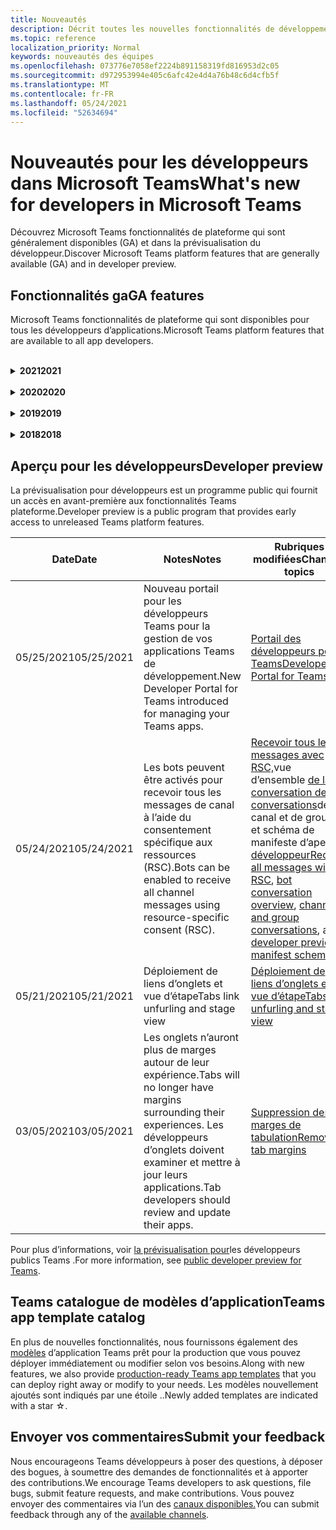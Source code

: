 ```yaml
---
title: Nouveautés
description: Décrit toutes les nouvelles fonctionnalités de développement dans Microsoft Teams
ms.topic: reference
localization_priority: Normal
keywords: nouveautés des équipes
ms.openlocfilehash: 073776e7058ef2224b891158319fd816953d2c05
ms.sourcegitcommit: d972953994e405c6afc42e4d4a76b48c6d4cfb5f
ms.translationtype: MT
ms.contentlocale: fr-FR
ms.lasthandoff: 05/24/2021
ms.locfileid: "52634694"
---
```

# <a name="whats-new-for-developers-in-microsoft-teams"></a><span data-ttu-id="beaf1-104">Nouveautés pour les développeurs dans Microsoft Teams</span><span class="sxs-lookup"><span data-stu-id="beaf1-104">What's new for developers in Microsoft Teams</span></span>

<span data-ttu-id="beaf1-105">Découvrez Microsoft Teams fonctionnalités de plateforme qui sont généralement disponibles (GA) et dans la prévisualisation du développeur.</span><span class="sxs-lookup"><span data-stu-id="beaf1-105">Discover Microsoft Teams platform features that are generally available (GA) and in developer preview.</span></span>

## <a name="ga-features"></a><span data-ttu-id="beaf1-106">Fonctionnalités ga</span><span class="sxs-lookup"><span data-stu-id="beaf1-106">GA features</span></span>

<span data-ttu-id="beaf1-107">Microsoft Teams fonctionnalités de plateforme qui sont disponibles pour tous les développeurs d’applications.</span><span class="sxs-lookup"><span data-stu-id="beaf1-107">Microsoft Teams platform features that are available to all app developers.</span></span>

<br>

<details>

<summary><span data-ttu-id="beaf1-108"><b>2021</b></span><span class="sxs-lookup"><span data-stu-id="beaf1-108"><b>2021</b></span></span></summary>

| <span data-ttu-id="beaf1-109">**Date**</span><span class="sxs-lookup"><span data-stu-id="beaf1-109">**Date**</span></span> | <span data-ttu-id="beaf1-110">**Notes**</span><span class="sxs-lookup"><span data-stu-id="beaf1-110">**Notes**</span></span> | <span data-ttu-id="beaf1-111">**Rubriques modifiées**</span><span class="sxs-lookup"><span data-stu-id="beaf1-111">**Changed topics**</span></span> |
| -------- | --------- | ------------------ |
|<span data-ttu-id="beaf1-112">5/24/2021</span><span class="sxs-lookup"><span data-stu-id="beaf1-112">5/24/2021</span></span>|<span data-ttu-id="beaf1-113">Mise à jour Teams recommandations en matière de conception d’application avec des modèles mobiles et bien plus encore.</span><span class="sxs-lookup"><span data-stu-id="beaf1-113">Updated Teams app design guidelines with mobile patterns and more.</span></span>|[<span data-ttu-id="beaf1-114">Conception de votre application Teams web</span><span class="sxs-lookup"><span data-stu-id="beaf1-114">Designing your Teams app</span></span>](~/concepts/design/design-teams-app-overview.md)
|<span data-ttu-id="beaf1-115">03/18/2021</span><span class="sxs-lookup"><span data-stu-id="beaf1-115">03/18/2021</span></span>|<span data-ttu-id="beaf1-116">Remarque : Veuillez mettre à jour vers la **version 4.10** ou supérieure du SDK Bot Framework, car nous avons commencé le processus de dérision pour `TeamsInfo.getMembers` et `TeamsInfo.GetMembersAsync` .</span><span class="sxs-lookup"><span data-stu-id="beaf1-116">Notice: **Please update to version 4.10 or above of the Bot Framework SDK** as we've started with the deprecation process for `TeamsInfo.getMembers` and `TeamsInfo.GetMembersAsync`.</span></span> | [<span data-ttu-id="beaf1-117">Modifications de l’API du bot pour les membres de l’équipe/de la conversation</span><span class="sxs-lookup"><span data-stu-id="beaf1-117">Bot API Changes for Team/Chat Members</span></span>](resources/team-chat-member-api-changes.md) |
|<span data-ttu-id="beaf1-118">05/13/2021</span><span class="sxs-lookup"><span data-stu-id="beaf1-118">05/13/2021</span></span>|<span data-ttu-id="beaf1-119">Ajout d’informations sur mConnect et Skooler.</span><span class="sxs-lookup"><span data-stu-id="beaf1-119">Added information on mConnect and Skooler.</span></span>|[<span data-ttu-id="beaf1-120">Système de gestion de l’apprentissage par le chat</span><span class="sxs-lookup"><span data-stu-id="beaf1-120">Moodle learning management system</span></span>](resources/moodle-overview.md)
|<span data-ttu-id="beaf1-121">05/10/2021</span><span class="sxs-lookup"><span data-stu-id="beaf1-121">05/10/2021</span></span>| <span data-ttu-id="beaf1-122">La version 1.10 du manifeste est publiée.</span><span class="sxs-lookup"><span data-stu-id="beaf1-122">Manifest v1.10 is released.</span></span>|[<span data-ttu-id="beaf1-123">Schéma du manifeste</span><span class="sxs-lookup"><span data-stu-id="beaf1-123">Manifest schema</span></span>](resources/schema/manifest-schema.md) |
|<span data-ttu-id="beaf1-124">05/10/2021</span><span class="sxs-lookup"><span data-stu-id="beaf1-124">05/10/2021</span></span>| <span data-ttu-id="beaf1-125">Nouvelle fonctionnalité de personnalisation d’application.</span><span class="sxs-lookup"><span data-stu-id="beaf1-125">New app customization feature.</span></span>| [<span data-ttu-id="beaf1-126">Activer les orgs pour personnaliser votre application</span><span class="sxs-lookup"><span data-stu-id="beaf1-126">Enable orgs to customize your app</span></span>](concepts/design/enable-app-customization.md) |
|<span data-ttu-id="beaf1-127">05/07/2021</span><span class="sxs-lookup"><span data-stu-id="beaf1-127">05/07/2021</span></span>| <span data-ttu-id="beaf1-128">Liens profonds pour les appels audio et vidéo dans la conversation.</span><span class="sxs-lookup"><span data-stu-id="beaf1-128">Deep links for audio and video calls in chat.</span></span> |[<span data-ttu-id="beaf1-129">Liens profonds</span><span class="sxs-lookup"><span data-stu-id="beaf1-129">Deep links</span></span>](concepts/build-and-test/deep-links.md#deep-linking-to-an-audio-or-audio-video-call) |
|<span data-ttu-id="beaf1-130">04/30/2021</span><span class="sxs-lookup"><span data-stu-id="beaf1-130">04/30/2021</span></span>|<span data-ttu-id="beaf1-131">Nouvelles instructions sur la publication d’applications dans Teams store.</span><span class="sxs-lookup"><span data-stu-id="beaf1-131">New guidance on how to publish apps to the Teams store.</span></span>|<span data-ttu-id="beaf1-132">[Publier votre application dans le Teams, Teams](concepts/deploy-and-publish/appsource/publish.md) [de validation du Store](concepts/deploy-and-publish/appsource/prepare/teams-store-validation-guidelines.md)</span><span class="sxs-lookup"><span data-stu-id="beaf1-132">[Publish your app to the Teams store](concepts/deploy-and-publish/appsource/publish.md), [Teams store validation guidelines](concepts/deploy-and-publish/appsource/prepare/teams-store-validation-guidelines.md)</span></span> |
| <span data-ttu-id="beaf1-133">04/29/2021</span><span class="sxs-lookup"><span data-stu-id="beaf1-133">04/29/2021</span></span> | <span data-ttu-id="beaf1-134">Nouveauté : actions universelles pour les cartes adaptatives.</span><span class="sxs-lookup"><span data-stu-id="beaf1-134">New: Universal Actions for Adaptive Cards.</span></span> | [<span data-ttu-id="beaf1-135">Actions universelles pour les cartes adaptatives</span><span class="sxs-lookup"><span data-stu-id="beaf1-135">Universal Actions for Adaptive Cards</span></span>](task-modules-and-cards/cards/universal-actions-for-adaptive-cards/overview.md) |
|<span data-ttu-id="beaf1-136">03/18/2021</span><span class="sxs-lookup"><span data-stu-id="beaf1-136">03/18/2021</span></span>|<span data-ttu-id="beaf1-137">Remarque : mettez à jour la version 4.10 ou supérieure du SDK Bot Framework, car nous avons commencé avec le processus de dérision pour `TeamsInfo.getMembers` et `TeamsInfo.GetMembersAsync` .</span><span class="sxs-lookup"><span data-stu-id="beaf1-137">Notice: Update to version 4.10 or above of the Bot Framework SDK, as we've started with the deprecation process for `TeamsInfo.getMembers` and `TeamsInfo.GetMembersAsync`.</span></span> | [<span data-ttu-id="beaf1-138">Modifications de l’API du bot pour les membres de l’équipe/de la conversation</span><span class="sxs-lookup"><span data-stu-id="beaf1-138">Bot API Changes for Team/Chat Members</span></span>](resources/team-chat-member-api-changes.md) |
|<span data-ttu-id="beaf1-139">03/05/2021</span><span class="sxs-lookup"><span data-stu-id="beaf1-139">03/05/2021</span></span>|<span data-ttu-id="beaf1-140">Remarque : les onglets n’auront plus de marges autour de leur expérience.</span><span class="sxs-lookup"><span data-stu-id="beaf1-140">Notice: Tabs will no longer have margins surrounding their experiences.</span></span> <span data-ttu-id="beaf1-141">Les développeurs d’onglets doivent examiner et mettre à jour leurs applications.</span><span class="sxs-lookup"><span data-stu-id="beaf1-141">Tab developers should review and update their apps.</span></span> | [<span data-ttu-id="beaf1-142">Suppression des marges de tabulation</span><span class="sxs-lookup"><span data-stu-id="beaf1-142">Removing tab margins</span></span>](resources/removing-tab-margins.md) |
|<span data-ttu-id="beaf1-143">03/05/2021</span><span class="sxs-lookup"><span data-stu-id="beaf1-143">03/05/2021</span></span>|<span data-ttu-id="beaf1-144">L’étendue d’installation par défaut et la fonctionnalité de groupe sont en prévisualisation développeur.</span><span class="sxs-lookup"><span data-stu-id="beaf1-144">Default install scope and group capability is in developer preview.</span></span>| [<span data-ttu-id="beaf1-145">Étendue d’installation et fonctionnalité de groupe par défaut</span><span class="sxs-lookup"><span data-stu-id="beaf1-145">Default install scope and group capability</span></span>](concepts/deploy-and-publish/add-default-install-scope.md) |
|<span data-ttu-id="beaf1-146">03/05/2021</span><span class="sxs-lookup"><span data-stu-id="beaf1-146">03/05/2021</span></span>|<span data-ttu-id="beaf1-147">Réordez les onglets des applications personnelles.</span><span class="sxs-lookup"><span data-stu-id="beaf1-147">Reorder personal app tabs.</span></span>|[<span data-ttu-id="beaf1-148">Réordesser l’onglet de conversation dans les applications personnelles</span><span class="sxs-lookup"><span data-stu-id="beaf1-148">Reorder the chat tab in personal apps</span></span>](tabs/how-to/create-tab-pages/content-page.md#reorder-static-personal-tabs)|
|<span data-ttu-id="beaf1-149">03/04/2021</span><span class="sxs-lookup"><span data-stu-id="beaf1-149">03/04/2021</span></span>|<span data-ttu-id="beaf1-150">Masquage d’informations dans les cartes adaptatives.</span><span class="sxs-lookup"><span data-stu-id="beaf1-150">Information masking in Adaptive cards.</span></span>| [<span data-ttu-id="beaf1-151">Masquage d’informations dans les cartes adaptatives</span><span class="sxs-lookup"><span data-stu-id="beaf1-151">Information masking in Adaptive cards</span></span>](task-modules-and-cards/cards/cards-format.md#information-masking-in-adaptive-cards) |
|<span data-ttu-id="beaf1-152">02/19/2021</span><span class="sxs-lookup"><span data-stu-id="beaf1-152">02/19/2021</span></span>|<span data-ttu-id="beaf1-153">Ajout de fonctionnalités d’emplacement.</span><span class="sxs-lookup"><span data-stu-id="beaf1-153">Added location capabilities.</span></span> <br/> <span data-ttu-id="beaf1-154">Les informations sur les fonctionnalités d’emplacement sont ajoutées dans la vue d’ensemble des fonctionnalités d’appareil, les autorisations natives des appareils, l’intégration des fonctionnalités multimédias et les fichiers de fonctionnalités de scanneur de QR ou de code-barres.</span><span class="sxs-lookup"><span data-stu-id="beaf1-154">Location capabilities information is added in the device capabilities overview, native device permissions, integrate media capabilities, and QR or barcode scanner capability files.</span></span>|<span data-ttu-id="beaf1-155">[Vue](concepts/device-capabilities/device-capabilities-overview.md) [d’ensemble, demander des autorisations](concepts/device-capabilities/native-device-permissions.md)d’appareil, intégrer des [fonctionnalités multimédias,](concepts/device-capabilities/mobile-camera-image-permissions.md)intégrer des fonctionnalités [de scanneur de QR](concepts/device-capabilities/qr-barcode-scanner-capability.md)ou de code-barres, intégrer [des fonctionnalités d’emplacement](concepts/device-capabilities/location-capability.md)</span><span class="sxs-lookup"><span data-stu-id="beaf1-155">[Overview](concepts/device-capabilities/device-capabilities-overview.md), [Request device permissions](concepts/device-capabilities/native-device-permissions.md), [Integrate media capabilities](concepts/device-capabilities/mobile-camera-image-permissions.md), [Integrate QR or barcode scanner capability](concepts/device-capabilities/qr-barcode-scanner-capability.md), [Integrate location capabilities](concepts/device-capabilities/location-capability.md)</span></span> |
|<span data-ttu-id="beaf1-156">02/18/2021</span><span class="sxs-lookup"><span data-stu-id="beaf1-156">02/18/2021</span></span>|<span data-ttu-id="beaf1-157">Ajout de la fonctionnalité de QR ou de scanneur de code-barres.</span><span class="sxs-lookup"><span data-stu-id="beaf1-157">Added QR or barcode scanner capability.</span></span> <br/> <span data-ttu-id="beaf1-158">Les informations sur les fonctionnalités de QR ou de scanneur de code-barres sont ajoutées dans la vue d’ensemble des fonctionnalités de l’appareil, les autorisations natives de l’appareil et l’intégration des fichiers de fonctionnalités multimédias.</span><span class="sxs-lookup"><span data-stu-id="beaf1-158">QR or barcode scanner  capability information is added in the device capabilities overview, native device permissions, and integrate media capabilities files.</span></span>|<span data-ttu-id="beaf1-159">[Vue d’ensemble,](concepts/device-capabilities/device-capabilities-overview.md) [demander des autorisations d’appareil,](concepts/device-capabilities/native-device-permissions.md) [intégrer des fonctionnalités multimédias,](concepts/device-capabilities/mobile-camera-image-permissions.md)intégrer la QR ou la fonctionnalité de [scanneur de code-barres](concepts/device-capabilities/qr-barcode-scanner-capability.md)</span><span class="sxs-lookup"><span data-stu-id="beaf1-159">[Overview](concepts/device-capabilities/device-capabilities-overview.md), [Request device permissions](concepts/device-capabilities/native-device-permissions.md), [Integrate media capabilities](concepts/device-capabilities/mobile-camera-image-permissions.md), [Integrate QR or barcode scanner capability](concepts/device-capabilities/qr-barcode-scanner-capability.md)</span></span> |
|<span data-ttu-id="beaf1-160">02/09/2021</span><span class="sxs-lookup"><span data-stu-id="beaf1-160">02/09/2021</span></span>|<span data-ttu-id="beaf1-161">Vue d’ensemble des fonctionnalités d’appareil ajoutées.</span><span class="sxs-lookup"><span data-stu-id="beaf1-161">Added device capabilities overview.</span></span> <br/> <span data-ttu-id="beaf1-162">Les informations sur les fonctionnalités du microphone sont ajoutées dans les autorisations d’appareil natives et intègrent les fichiers de fonctionnalités multimédias.</span><span class="sxs-lookup"><span data-stu-id="beaf1-162">Microphone capability information is added in the native device permissions and integrate media capabilities files.</span></span>|<span data-ttu-id="beaf1-163">[Vue d’ensemble,](concepts/device-capabilities/device-capabilities-overview.md) [demander des autorisations d’appareil,](concepts/device-capabilities/native-device-permissions.md) [intégrer des fonctionnalités multimédias](concepts/device-capabilities/mobile-camera-image-permissions.md)</span><span class="sxs-lookup"><span data-stu-id="beaf1-163">[Overview](concepts/device-capabilities/device-capabilities-overview.md), [Request device permissions](concepts/device-capabilities/native-device-permissions.md), [Integrate media capabilities](concepts/device-capabilities/mobile-camera-image-permissions.md)</span></span>|

<br>

</details>

<br>

<details>
  
<summary><span data-ttu-id="beaf1-164"><b>2020</b></span><span class="sxs-lookup"><span data-stu-id="beaf1-164"><b>2020</b></span></span></summary>

| <span data-ttu-id="beaf1-165">**Date**</span><span class="sxs-lookup"><span data-stu-id="beaf1-165">**Date**</span></span> | <span data-ttu-id="beaf1-166">**Notes**</span><span class="sxs-lookup"><span data-stu-id="beaf1-166">**Notes**</span></span> | <span data-ttu-id="beaf1-167">**Rubriques modifiées**</span><span class="sxs-lookup"><span data-stu-id="beaf1-167">**Changed topics**</span></span> |
| -------- | --------- | ------------------ |
|<span data-ttu-id="beaf1-168">11/30/2020</span><span class="sxs-lookup"><span data-stu-id="beaf1-168">11/30/2020</span></span>|<span data-ttu-id="beaf1-169">Intégration de la plateforme d’identité Teams Shared Computer Toolkit et Visual Studio Code pour les onglets.</span><span class="sxs-lookup"><span data-stu-id="beaf1-169">Identity platform integration with Teams Toolkit and Visual Studio Code for tabs.</span></span>|[<span data-ttu-id="beaf1-170">Authentification unique avec authentification unique Teams Shared Computer Toolkit et Visual Studio Code pour les onglets</span><span class="sxs-lookup"><span data-stu-id="beaf1-170">Single sign-on authentication with Teams Toolkit and Visual Studio Code for tabs</span></span>](toolkit/visual-studio-code-tab-sso.md)|
|<span data-ttu-id="beaf1-171">11/16/2020</span><span class="sxs-lookup"><span data-stu-id="beaf1-171">11/16/2020</span></span>|<span data-ttu-id="beaf1-172">Teams manifeste de l’application mis à jour vers la version 1.8.</span><span class="sxs-lookup"><span data-stu-id="beaf1-172">Teams app manifest updated to version 1.8.</span></span>|[<span data-ttu-id="beaf1-173">Référence : schéma de manifeste pour Microsoft Teams</span><span class="sxs-lookup"><span data-stu-id="beaf1-173">Reference: Manifest schema for Microsoft Teams</span></span>](resources/schema/manifest-schema.md)|
|<span data-ttu-id="beaf1-174">11/10/2020</span><span class="sxs-lookup"><span data-stu-id="beaf1-174">11/10/2020</span></span>|<span data-ttu-id="beaf1-175">Teams recommandations en matière de conception de bot.</span><span class="sxs-lookup"><span data-stu-id="beaf1-175">Teams bot design guidelines.</span></span>|[<span data-ttu-id="beaf1-176">Recommandations en matière de conception de bot</span><span class="sxs-lookup"><span data-stu-id="beaf1-176">Bot design guidelines</span></span>](bots/design/bots.md)|
|<span data-ttu-id="beaf1-177">09/30/2020</span><span class="sxs-lookup"><span data-stu-id="beaf1-177">09/30/2020</span></span>|<span data-ttu-id="beaf1-178">L’envoi et la réception de fichiers à des bots sur des appareils mobiles sont désormais pris en charge.</span><span class="sxs-lookup"><span data-stu-id="beaf1-178">Sending and receiving files to bots on mobile devices is now supported.</span></span>|[<span data-ttu-id="beaf1-179">Envoyer et recevoir des fichiers via votre bot</span><span class="sxs-lookup"><span data-stu-id="beaf1-179">Send and receive files through your bot</span></span>](resources/bot-v3/bots-files.md)|
|<span data-ttu-id="beaf1-180">09/22/2020</span><span class="sxs-lookup"><span data-stu-id="beaf1-180">09/22/2020</span></span>|<span data-ttu-id="beaf1-181">Nouvelles informations pour la mise en Teams développement.</span><span class="sxs-lookup"><span data-stu-id="beaf1-181">New information for getting started with Teams development.</span></span>|[<span data-ttu-id="beaf1-182">Créer votre première vue d’Teams application</span><span class="sxs-lookup"><span data-stu-id="beaf1-182">Build your first Teams app overview</span></span>](build-your-first-app/build-first-app-overview.md)|
|<span data-ttu-id="beaf1-183">09/18/2020</span><span class="sxs-lookup"><span data-stu-id="beaf1-183">09/18/2020</span></span>|<span data-ttu-id="beaf1-184">Prise en charge des applications Teams réunion (version préliminaire).</span><span class="sxs-lookup"><span data-stu-id="beaf1-184">Support for in-meeting Teams apps (Release Preview).</span></span>|<span data-ttu-id="beaf1-185">[Créer des applications pour Teams réunions et](apps-in-teams-meetings/create-apps-for-teams-meetings.md) des applications dans Teams [réunions](apps-in-teams-meetings/teams-apps-in-meetings.md)</span><span class="sxs-lookup"><span data-stu-id="beaf1-185">[Create apps for Teams meetings](apps-in-teams-meetings/create-apps-for-teams-meetings.md) and [Apps in Teams meetings](apps-in-teams-meetings/teams-apps-in-meetings.md)</span></span>|
|<span data-ttu-id="beaf1-186">08/19/2020</span><span class="sxs-lookup"><span data-stu-id="beaf1-186">08/19/2020</span></span>|<span data-ttu-id="beaf1-187">Importez Teams messages avec Microsoft Graph.</span><span class="sxs-lookup"><span data-stu-id="beaf1-187">Import Teams messages with Microsoft Graph.</span></span>|[<span data-ttu-id="beaf1-188">Importer des messages de plateforme tierces pour les équipes à l’aide de Microsoft Graph</span><span class="sxs-lookup"><span data-stu-id="beaf1-188">Import third-party platform messages to Teams using Microsoft Graph</span></span>](graph-api/import-messages/import-external-messages-to-teams.md)
| <span data-ttu-id="beaf1-189">08/12/2020</span><span class="sxs-lookup"><span data-stu-id="beaf1-189">08/12/2020</span></span> |<span data-ttu-id="beaf1-190">Prise en charge des cartes adaptatives dans le webhook entrant déplacé vers ga.</span><span class="sxs-lookup"><span data-stu-id="beaf1-190">Adaptive Cards support in incoming webhook moved to GA.</span></span>|[<span data-ttu-id="beaf1-191">Envoyer des cartes adaptatives à l'aide d'un webhook entrant</span><span class="sxs-lookup"><span data-stu-id="beaf1-191">Send adaptive cards using an incoming webhook</span></span>](~/webhooks-and-connectors/how-to/connectors-using.md#send-adaptive-cards-using-an-incoming-webhook) |
|<span data-ttu-id="beaf1-192">08/10/2020</span><span class="sxs-lookup"><span data-stu-id="beaf1-192">08/10/2020</span></span>|<span data-ttu-id="beaf1-193">Commencer à créer Teams applications avec le Visual Studio Shared Computer Toolkit.</span><span class="sxs-lookup"><span data-stu-id="beaf1-193">Get started building Teams apps with the Visual Studio Toolkit.</span></span>|[<span data-ttu-id="beaf1-194">Créer des applications avec les Microsoft Teams Shared Computer Toolkit et Visual Studio Code</span><span class="sxs-lookup"><span data-stu-id="beaf1-194">Build apps with the Microsoft Teams Toolkit and Visual Studio Code</span></span>](toolkit/visual-studio-overview.md) |
|<span data-ttu-id="beaf1-195">08/06/2020</span><span class="sxs-lookup"><span data-stu-id="beaf1-195">08/06/2020</span></span>|<span data-ttu-id="beaf1-196">Prise en charge de l’authentification sso tabs.</span><span class="sxs-lookup"><span data-stu-id="beaf1-196">Support for Tabs SSO authentication.</span></span>|[<span data-ttu-id="beaf1-197">Développer un onglet DSO Microsoft Teams SSO</span><span class="sxs-lookup"><span data-stu-id="beaf1-197">Develop an SSO Microsoft Teams Tab</span></span>](tabs/how-to/authentication/auth-aad-sso.md#develop-an-sso-microsoft-teams-tab) |
|<span data-ttu-id="beaf1-198">07/27/2020</span><span class="sxs-lookup"><span data-stu-id="beaf1-198">07/27/2020</span></span> | <span data-ttu-id="beaf1-199">Graph des bots et des messages proactifs (prévisualisation publique).</span><span class="sxs-lookup"><span data-stu-id="beaf1-199">Graph proactive bots and messages (Public Preview).</span></span>|[<span data-ttu-id="beaf1-200">Activer l’installation proactive du bot et la messagerie proactive dans Teams avec Microsoft Graph</span><span class="sxs-lookup"><span data-stu-id="beaf1-200">Enable proactive bot installation and proactive messaging in Teams with Microsoft Graph</span></span>](graph-api/proactive-bots-and-messages/graph-proactive-bots-and-messages.md)|
| <span data-ttu-id="beaf1-201">07/22/2020</span><span class="sxs-lookup"><span data-stu-id="beaf1-201">07/22/2020</span></span> |<span data-ttu-id="beaf1-202">Mises à jour des fonctionnalités des appareils mobiles.</span><span class="sxs-lookup"><span data-stu-id="beaf1-202">Mobile device capability updates.</span></span>|[<span data-ttu-id="beaf1-203">Demander des autorisations d’appareil pour Microsoft Teams onglet</span><span class="sxs-lookup"><span data-stu-id="beaf1-203">Request device permissions for your Microsoft Teams tab</span></span>](concepts/device-capabilities/native-device-permissions.md) |
|<span data-ttu-id="beaf1-204">07/20/2020</span><span class="sxs-lookup"><span data-stu-id="beaf1-204">07/20/2020</span></span>|<span data-ttu-id="beaf1-205">Teams Outil de validation d’application pour les soumissions AppSource.</span><span class="sxs-lookup"><span data-stu-id="beaf1-205">Teams App Validation Tool for AppSource submissions.</span></span>|[<span data-ttu-id="beaf1-206">Teams Outil de validation d’application</span><span class="sxs-lookup"><span data-stu-id="beaf1-206">Teams App Validation Tool</span></span>](concepts/deploy-and-publish/appsource/prepare/submission-checklist.md)
|<span data-ttu-id="beaf1-207">07/15/2020</span><span class="sxs-lookup"><span data-stu-id="beaf1-207">07/15/2020</span></span>|<span data-ttu-id="beaf1-208">Créez un assistant virtuel pour Teams.</span><span class="sxs-lookup"><span data-stu-id="beaf1-208">Create a virtual assistant for Teams.</span></span>|[<span data-ttu-id="beaf1-209">Assistant virtuel pour Microsoft Teams</span><span class="sxs-lookup"><span data-stu-id="beaf1-209">Virtual Assistant for Microsoft Teams</span></span>](samples/virtual-assistant.md)|
|<span data-ttu-id="beaf1-210">07/14/2020</span><span class="sxs-lookup"><span data-stu-id="beaf1-210">07/14/2020</span></span>|<span data-ttu-id="beaf1-211">Surfacing a native loading indicator documentation.</span><span class="sxs-lookup"><span data-stu-id="beaf1-211">Surfacing a native loading indicator documentation.</span></span>|[<span data-ttu-id="beaf1-212">Affichage d’un indicateur de chargement natif</span><span class="sxs-lookup"><span data-stu-id="beaf1-212">Showing a native loading indicator</span></span>](tabs/how-to/create-tab-pages/content-page.md#show-a-native-loading-indicator)
|<span data-ttu-id="beaf1-213">07/01/2020</span><span class="sxs-lookup"><span data-stu-id="beaf1-213">07/01/2020</span></span>|<span data-ttu-id="beaf1-214">Commencer à créer Teams applications avec le Visual Studio Code Shared Computer Toolkit.</span><span class="sxs-lookup"><span data-stu-id="beaf1-214">Get started building Teams apps with the Visual Studio Code Toolkit.</span></span>|[<span data-ttu-id="beaf1-215">Créer des applications avec les Microsoft Teams Shared Computer Toolkit et Visual Studio Code</span><span class="sxs-lookup"><span data-stu-id="beaf1-215">Build apps with the Microsoft Teams Toolkit and Visual Studio Code</span></span>](toolkit/visual-studio-code-overview.md) |
|<span data-ttu-id="beaf1-216">07/01/2020</span><span class="sxs-lookup"><span data-stu-id="beaf1-216">07/01/2020</span></span>|<span data-ttu-id="beaf1-217">Sign-on unique for tabs GA for Teams web and desktop clients.</span><span class="sxs-lookup"><span data-stu-id="beaf1-217">Single sign-on for tabs GA for Teams web and desktop clients.</span></span>|[<span data-ttu-id="beaf1-218">Single Sign-On (SSO)</span><span class="sxs-lookup"><span data-stu-id="beaf1-218">Single Sign-On (SSO)</span></span>](tabs/how-to/authentication/auth-aad-sso.md)|
|<span data-ttu-id="beaf1-219">06/05/2020</span><span class="sxs-lookup"><span data-stu-id="beaf1-219">06/05/2020</span></span>| <span data-ttu-id="beaf1-220">Schéma de manifeste mis à jour vers la version 1.7.</span><span class="sxs-lookup"><span data-stu-id="beaf1-220">Manifest schema updated to version 1.7.</span></span>| [<span data-ttu-id="beaf1-221">Référence : schéma de manifeste pour Microsoft Teams</span><span class="sxs-lookup"><span data-stu-id="beaf1-221">Reference: Manifest schema for Microsoft Teams</span></span>](resources/schema/manifest-schema.md)|
|<span data-ttu-id="beaf1-222">05/18/2020</span><span class="sxs-lookup"><span data-stu-id="beaf1-222">05/18/2020</span></span>|<span data-ttu-id="beaf1-223">Intégrez Power Virtual Agents avec Teams.</span><span class="sxs-lookup"><span data-stu-id="beaf1-223">Integrate Power Virtual Agents with Teams.</span></span>|[<span data-ttu-id="beaf1-224">Intégrer un chatbot Power Virtual Agents avec Microsoft Teams</span><span class="sxs-lookup"><span data-stu-id="beaf1-224">Integrate a Power Virtual Agents chatbot with Microsoft Teams</span></span>](bots/how-to/add-power-virtual-agents-bot-to-teams.md)|
|<span data-ttu-id="beaf1-225">04/01/2020</span><span class="sxs-lookup"><span data-stu-id="beaf1-225">04/01/2020</span></span>|<span data-ttu-id="beaf1-226">Intégrez des systèmes WFM à Shifts Connector pour Teams.</span><span class="sxs-lookup"><span data-stu-id="beaf1-226">Integrate WFM systems with Shifts Connector for Teams.</span></span>|[<span data-ttu-id="beaf1-227">Microsoft Teams Déplace les connecteurs WFM</span><span class="sxs-lookup"><span data-stu-id="beaf1-227">Microsoft Teams Shifts WFM connectors</span></span>](samples/shifts-wfm-connectors.md)
| <span data-ttu-id="beaf1-228">03/24/2020</span><span class="sxs-lookup"><span data-stu-id="beaf1-228">03/24/2020</span></span> | <span data-ttu-id="beaf1-229">Prise en charge supplémentaire pour la récupération d’un seul membre d’une conversation et prise en charge supplémentaire pour la récupération des membres pagagés.</span><span class="sxs-lookup"><span data-stu-id="beaf1-229">Added support for retrieving a single member of a conversation, and additional support for retrieving paged members.</span></span> | [<span data-ttu-id="beaf1-230">Obtenir un contexte Teams pour votre bot</span><span class="sxs-lookup"><span data-stu-id="beaf1-230">Get Teams context for your bot</span></span>](~/bots/how-to/get-teams-context.md) |

<br>

</details>

<br>

<details>
  
<summary><span data-ttu-id="beaf1-231"><b>2019</b></span><span class="sxs-lookup"><span data-stu-id="beaf1-231"><b>2019</b></span></span></summary>

| <span data-ttu-id="beaf1-232">**Date**</span><span class="sxs-lookup"><span data-stu-id="beaf1-232">**Date**</span></span> | <span data-ttu-id="beaf1-233">**Notes**</span><span class="sxs-lookup"><span data-stu-id="beaf1-233">**Notes**</span></span> | <span data-ttu-id="beaf1-234">**Rubriques modifiées**</span><span class="sxs-lookup"><span data-stu-id="beaf1-234">**Changed topics**</span></span> |
| -------- | --------- | ------------------ |
| <span data-ttu-id="beaf1-235">12/26/2019</span><span class="sxs-lookup"><span data-stu-id="beaf1-235">12/26/2019</span></span> | <span data-ttu-id="beaf1-236">Le `replyToId` paramètre dans les charges utiles envoyées à un bot n’est plus chiffré, ce qui vous permet d’utiliser cette valeur pour créer des liens profonds vers ces messages.</span><span class="sxs-lookup"><span data-stu-id="beaf1-236">The `replyToId` parameter in payloads sent to a bot is no longer encrypted, allowing you to use this value to construct deeplinks to these messages.</span></span> <span data-ttu-id="beaf1-237">Les charges utiles de message incluent les valeurs chiffrées dans le paramètre `legacy.replyToId` .</span><span class="sxs-lookup"><span data-stu-id="beaf1-237">Message payloads include the encrypted values in the parameter `legacy.replyToId`.</span></span>  |
| <span data-ttu-id="beaf1-238">11/05/2019</span><span class="sxs-lookup"><span data-stu-id="beaf1-238">11/05/2019</span></span> | <span data-ttu-id="beaf1-239">Sign-on unique using the Teams JavaScript SDK.</span><span class="sxs-lookup"><span data-stu-id="beaf1-239">Single sign-on using the Teams JavaScript SDK.</span></span> | [<span data-ttu-id="beaf1-240">Authentification unique</span><span class="sxs-lookup"><span data-stu-id="beaf1-240">Single sign-on</span></span>](tabs/how-to/authentication/auth-aad-sso.md) |
| <span data-ttu-id="beaf1-241">10/31/2019</span><span class="sxs-lookup"><span data-stu-id="beaf1-241">10/31/2019</span></span> | <span data-ttu-id="beaf1-242">Mise à jour de la documentation sur les bots de conversation et les extensions de messagerie pour refléter le SDK Bot Framework 4.6.</span><span class="sxs-lookup"><span data-stu-id="beaf1-242">Conversational bots and messaging extension documentation updated to reflect the 4.6 Bot Framework SDK.</span></span> <span data-ttu-id="beaf1-243">La documentation relative au SDK v3 est disponible dans la section Ressources.</span><span class="sxs-lookup"><span data-stu-id="beaf1-243">Documentation for the v3 SDK is available in the Resources section.</span></span> | <span data-ttu-id="beaf1-244">Documentation complète sur les bots et les extensions de messagerie.</span><span class="sxs-lookup"><span data-stu-id="beaf1-244">All bot and messaging extension documentation.</span></span> |
| <span data-ttu-id="beaf1-245">10/31/2019</span><span class="sxs-lookup"><span data-stu-id="beaf1-245">10/31/2019</span></span> | <span data-ttu-id="beaf1-246">Nouvelle structure de la documentation et refactoriser les articles principaux.</span><span class="sxs-lookup"><span data-stu-id="beaf1-246">New documentation structure, and major article refactoring.</span></span> <span data-ttu-id="beaf1-247">Signalez les liens morts ou les 404 en créant un GitHub.</span><span class="sxs-lookup"><span data-stu-id="beaf1-247">Please report any dead links or 404's by creating a GitHub Issue.</span></span> | <span data-ttu-id="beaf1-248">Tous!</span><span class="sxs-lookup"><span data-stu-id="beaf1-248">All of them!</span></span> |
| <span data-ttu-id="beaf1-249">09/13/2019</span><span class="sxs-lookup"><span data-stu-id="beaf1-249">09/13/2019</span></span> | <span data-ttu-id="beaf1-250">Le bot de demande est installé à partir de l’extension de messagerie basée sur l’action.</span><span class="sxs-lookup"><span data-stu-id="beaf1-250">Request bot is installed from action-based messaging extension.</span></span> | [<span data-ttu-id="beaf1-251">Lancer des actions avec des extensions de messagerie</span><span class="sxs-lookup"><span data-stu-id="beaf1-251">Initiate actions with messaging extensions</span></span>](resources/messaging-extension-v3/create-extensions.md#request-to-install-your-conversational-bot)
| <span data-ttu-id="beaf1-252">08/28/2019</span><span class="sxs-lookup"><span data-stu-id="beaf1-252">08/28/2019</span></span> | <span data-ttu-id="beaf1-253">Prise en charge des canaux privés dans les onglets et les connecteurs.</span><span class="sxs-lookup"><span data-stu-id="beaf1-253">Support for private channels in tabs and Connectors.</span></span> | [<span data-ttu-id="beaf1-254">Obtenir un contexte Teams pour votre onglet</span><span class="sxs-lookup"><span data-stu-id="beaf1-254">Get context for your tab</span></span>](tabs/how-to/access-teams-context.md#retrieving-context-in-private-channels) |
| <span data-ttu-id="beaf1-255">06/20/2019</span><span class="sxs-lookup"><span data-stu-id="beaf1-255">06/20/2019</span></span> | <span data-ttu-id="beaf1-256">Partagez un site web externe, à partir d’un site web externe, dans un canal Teams externe.</span><span class="sxs-lookup"><span data-stu-id="beaf1-256">Share an external website, from an external website, into a Teams channel.</span></span> | [<span data-ttu-id="beaf1-257">Partager avec Teams</span><span class="sxs-lookup"><span data-stu-id="beaf1-257">Share to Teams</span></span>](~/share-to-teams.md) |
| <span data-ttu-id="beaf1-258">05/25/2019</span><span class="sxs-lookup"><span data-stu-id="beaf1-258">05/25/2019</span></span> | <span data-ttu-id="beaf1-259">Répondez avec un message de bot à partir du module de tâche.</span><span class="sxs-lookup"><span data-stu-id="beaf1-259">Respond with bot message from task module.</span></span> | [<span data-ttu-id="beaf1-260">Répondre avec un message bot à partir du module de tâche</span><span class="sxs-lookup"><span data-stu-id="beaf1-260">Respond with bot message from task module</span></span>](resources/messaging-extension-v3/create-extensions.md#respond-with-an-adaptive-card-message-sent-from-a-bot) |
| <span data-ttu-id="beaf1-261">05/25/2019</span><span class="sxs-lookup"><span data-stu-id="beaf1-261">05/25/2019</span></span> | <span data-ttu-id="beaf1-262">Bots dans les conversations de groupe.</span><span class="sxs-lookup"><span data-stu-id="beaf1-262">Bots in group chats.</span></span> | [<span data-ttu-id="beaf1-263">Interagir avec un bot dans une conversation de groupe ou un canal</span><span class="sxs-lookup"><span data-stu-id="beaf1-263">Interact with a bot in group chat or channel</span></span>](~/concepts/bots/bot-conversations/bots-conv-channel.md) |
| <span data-ttu-id="beaf1-264">05/20/2019</span><span class="sxs-lookup"><span data-stu-id="beaf1-264">05/20/2019</span></span> | <span data-ttu-id="beaf1-265">Localisation du manifeste de l’application.</span><span class="sxs-lookup"><span data-stu-id="beaf1-265">App manifest localization.</span></span> | [<span data-ttu-id="beaf1-266">Localisation d’application</span><span class="sxs-lookup"><span data-stu-id="beaf1-266">App localization</span></span>](~/publishing/apps-localization.md) |
| <span data-ttu-id="beaf1-267">05/20/2019</span><span class="sxs-lookup"><span data-stu-id="beaf1-267">05/20/2019</span></span> | <span data-ttu-id="beaf1-268">Actions de message.</span><span class="sxs-lookup"><span data-stu-id="beaf1-268">Message actions.</span></span> | [<span data-ttu-id="beaf1-269">Message Actions</span><span class="sxs-lookup"><span data-stu-id="beaf1-269">Message Actions</span></span>](resources/messaging-extension-v3/create-extensions.md#action-type-message-extensions) |
| <span data-ttu-id="beaf1-270">05/20/2019</span><span class="sxs-lookup"><span data-stu-id="beaf1-270">05/20/2019</span></span> | <span data-ttu-id="beaf1-271">Déploiement de lien (aperçus d’URL personnalisées).</span><span class="sxs-lookup"><span data-stu-id="beaf1-271">Link unfurling (custom URL previews).</span></span> | [<span data-ttu-id="beaf1-272">Déploiement de lien</span><span class="sxs-lookup"><span data-stu-id="beaf1-272">Link unfurling</span></span>](messaging-extensions/how-to/link-unfurling.md)|
| <span data-ttu-id="beaf1-273">05/06/2019</span><span class="sxs-lookup"><span data-stu-id="beaf1-273">05/06/2019</span></span> | <span data-ttu-id="beaf1-274">Programme de certification des applications du Windows Store.</span><span class="sxs-lookup"><span data-stu-id="beaf1-274">Application Certification program for store apps.</span></span> | [<span data-ttu-id="beaf1-275">Certification des applications</span><span class="sxs-lookup"><span data-stu-id="beaf1-275">Application Certification</span></span>](~/concepts/deploy-and-publish/appsource/post-publish/overview.md#complete-microsoft-365-certification) |
| <span data-ttu-id="beaf1-276">05/06/2019</span><span class="sxs-lookup"><span data-stu-id="beaf1-276">05/06/2019</span></span> | <span data-ttu-id="beaf1-277">Les modèles d’application sont désormais disponibles.</span><span class="sxs-lookup"><span data-stu-id="beaf1-277">App Templates are now available.</span></span> | [<span data-ttu-id="beaf1-278">Modèles d’application</span><span class="sxs-lookup"><span data-stu-id="beaf1-278">App Templates</span></span>](~/samples/app-templates.md) |
| <span data-ttu-id="beaf1-279">04/23/2019</span><span class="sxs-lookup"><span data-stu-id="beaf1-279">04/23/2019</span></span> | <span data-ttu-id="beaf1-280">Les extensions de messagerie basées sur l’action sont désormais disponibles.</span><span class="sxs-lookup"><span data-stu-id="beaf1-280">Action-based Messaging Extensions are now available.</span></span> | [<span data-ttu-id="beaf1-281">Extensions de message basées sur l’action</span><span class="sxs-lookup"><span data-stu-id="beaf1-281">Action-based Message Extensions</span></span>](~/concepts/messaging-extensions/create-extensions.md) |
| <span data-ttu-id="beaf1-282">02/18/2019</span><span class="sxs-lookup"><span data-stu-id="beaf1-282">02/18/2019</span></span> | <span data-ttu-id="beaf1-283">La création de liens profonds vers une conversation privée n’est plus disponible et n’est plus disponible pour les développeurs.</span><span class="sxs-lookup"><span data-stu-id="beaf1-283">Creating deep links to private chat is out of developer preview and available.</span></span> | [<span data-ttu-id="beaf1-284">Liaison profonde à une conversation</span><span class="sxs-lookup"><span data-stu-id="beaf1-284">Deep linking to a chat</span></span>](concepts/build-and-test/deep-links.md#deep-linking-to-a-chat) |
| <span data-ttu-id="beaf1-285">01/23/2019</span><span class="sxs-lookup"><span data-stu-id="beaf1-285">01/23/2019</span></span> | <span data-ttu-id="beaf1-286">Surfacing SKU and licenceType information in the tab context.</span><span class="sxs-lookup"><span data-stu-id="beaf1-286">Surfacing SKU and licenceType information in the tab context.</span></span> | [<span data-ttu-id="beaf1-287">Contexte de l’onglet</span><span class="sxs-lookup"><span data-stu-id="beaf1-287">Tab Context</span></span>](~/concepts/tabs/tabs-context.md) |

<br>

</details>

<br>

<details>

<summary><span data-ttu-id="beaf1-288"><b>2018</b></span><span class="sxs-lookup"><span data-stu-id="beaf1-288"><b>2018</b></span></span></summary>

| <span data-ttu-id="beaf1-289">**Date**</span><span class="sxs-lookup"><span data-stu-id="beaf1-289">**Date**</span></span> | <span data-ttu-id="beaf1-290">**Notes**</span><span class="sxs-lookup"><span data-stu-id="beaf1-290">**Notes**</span></span> | <span data-ttu-id="beaf1-291">**Rubriques modifiées**</span><span class="sxs-lookup"><span data-stu-id="beaf1-291">**Changed topics**</span></span> |
| -------- | --------- | ------------------ |
| <span data-ttu-id="beaf1-292">11/12/2018</span><span class="sxs-lookup"><span data-stu-id="beaf1-292">11/12/2018</span></span> | <span data-ttu-id="beaf1-293">Les onglets de la conversation de groupe sont désormais disponibles dans la version finale de Teams et ont été déplacés hors de la version préliminaire du développeur.</span><span class="sxs-lookup"><span data-stu-id="beaf1-293">Tabs in group chat is now available in the released version of Teams, and has been moved out of developer preview.</span></span> <span data-ttu-id="beaf1-294">Dans le cadre de ce travail, la section Onglets a été retravaillée pour plus de clarté.</span><span class="sxs-lookup"><span data-stu-id="beaf1-294">As part of this work, the tabs section has been reworked for clarity.</span></span>| [<span data-ttu-id="beaf1-295">Onglets configurables</span><span class="sxs-lookup"><span data-stu-id="beaf1-295">Configurable tabs</span></span>](~/concepts/tabs/tabs-configurable.md) |
| <span data-ttu-id="beaf1-296">11/11/2018</span><span class="sxs-lookup"><span data-stu-id="beaf1-296">11/11/2018</span></span> | <span data-ttu-id="beaf1-297">La mise en place de Node JS et de .NET/C# a été mise à jour pour utiliser App Studio dans Teams et une nouvelle section a été ajoutée sur l’hébergement d’applications Teams node dans Azure.</span><span class="sxs-lookup"><span data-stu-id="beaf1-297">Getting started for Node JS and for .NET/C# has been updated to use App Studio in Teams, and a new section has been added on hosting Node based Teams apps in Azure.</span></span> | <span data-ttu-id="beaf1-298">Commencer à travailler sur la plateforme Microsoft Teams avec [C#/.NET](~/get-started/get-started-dotnet-app-studio.md)et App Studio, commencer sur la plateforme Microsoft Teams avec [Node JS](~/get-started/get-started-nodejs-app-studio.md)et App Studio, héberger votre application [node Teams dans Azure](~/get-started/get-started-nodejs-in-azure.md)</span><span class="sxs-lookup"><span data-stu-id="beaf1-298">[Get started on the Microsoft Teams platform with C#/.NET and App Studio](~/get-started/get-started-dotnet-app-studio.md),  [Get started on the Microsoft Teams platform with Node JS and App Studio](~/get-started/get-started-nodejs-app-studio.md), [Host your Node Teams app in Azure](~/get-started/get-started-nodejs-in-azure.md)</span></span>|
| <span data-ttu-id="beaf1-299">11/09/2018</span><span class="sxs-lookup"><span data-stu-id="beaf1-299">11/09/2018</span></span> | <span data-ttu-id="beaf1-300">Vous pouvez désormais créer des liens profonds vers des conversations privées entre les utilisateurs.</span><span class="sxs-lookup"><span data-stu-id="beaf1-300">You can now create deep links to private chats between users.</span></span> | [<span data-ttu-id="beaf1-301">Liaison profonde à une conversation</span><span class="sxs-lookup"><span data-stu-id="beaf1-301">Deep linking to a chat</span></span>](concepts/build-and-test/deep-links.md#deep-linking-to-a-chat) |
| <span data-ttu-id="beaf1-302">11/08/2018</span><span class="sxs-lookup"><span data-stu-id="beaf1-302">11/08/2018</span></span> | <span data-ttu-id="beaf1-303">SharePoint Framework 1.7 a été livré et une nouvelle fonctionnalité permet d’utiliser Microsoft Teams’onglet en tant que SharePoint Framework web.</span><span class="sxs-lookup"><span data-stu-id="beaf1-303">SharePoint Framework 1.7 has shipped and with it a new feature to use Microsoft Teams tab as a SharePoint Framework web part.</span></span> | [<span data-ttu-id="beaf1-304">Onglets dans SharePoint</span><span class="sxs-lookup"><span data-stu-id="beaf1-304">Tabs in SharePoint</span></span>](~/concepts/tabs/tabs-in-sharepoint.md) |
| <span data-ttu-id="beaf1-305">11/05/2018</span><span class="sxs-lookup"><span data-stu-id="beaf1-305">11/05/2018</span></span> | <span data-ttu-id="beaf1-306">La **fonctionnalité de module** de tâche a été publiée.</span><span class="sxs-lookup"><span data-stu-id="beaf1-306">The **task module** feature was released.</span></span> <span data-ttu-id="beaf1-307">Un module de tâche vous permet de créer des expériences popup modales dans votre application Teams, à partir de bots et d’onglets.</span><span class="sxs-lookup"><span data-stu-id="beaf1-307">A task module allows you to create modal popup experiences in your Teams application, from both bots and tabs.</span></span> <span data-ttu-id="beaf1-308">À l’intérieur de la fenêtre popup, vous pouvez exécuter votre propre code HTML/JavaScript personnalisé, afficher un widget basé sur un widget tel qu’une vidéo YouTube ou Microsoft Stream, ou afficher une carte `<iframe>` [adaptative.](/adaptive-cards/)</span><span class="sxs-lookup"><span data-stu-id="beaf1-308">Inside the popup, you can run your own custom HTML/JavaScript code, show an `<iframe>`-based widget such as a YouTube or Microsoft Stream video, or display an [Adaptive card](/adaptive-cards/).</span></span> | <span data-ttu-id="beaf1-309">[Vue d’ensemble du module de](~/concepts/task-modules/task-modules-overview.md) [tâche, module de tâche dans les onglets,](~/concepts/task-modules/task-modules-tabs.md)  [module de tâche dans les bots](~/concepts/task-modules/task-modules-bots.md)</span><span class="sxs-lookup"><span data-stu-id="beaf1-309">[Task module Overview](~/concepts/task-modules/task-modules-overview.md), [task module in tabs](~/concepts/task-modules/task-modules-tabs.md),  [task module in bots](~/concepts/task-modules/task-modules-bots.md)</span></span> |
| <span data-ttu-id="beaf1-310">10/05/2018</span><span class="sxs-lookup"><span data-stu-id="beaf1-310">10/05/2018</span></span> | <span data-ttu-id="beaf1-311">Les informations de mise en forme des cartes ont été mises à jour et testées dans les clients de bureau, iOS et Android pour Teams.</span><span class="sxs-lookup"><span data-stu-id="beaf1-311">Formatting information for cards has been updated and tested in the desktop, iOS, and Android clients for Teams.</span></span> | <span data-ttu-id="beaf1-312">[Cartes,](~/concepts/cards/cards.md) [mise en forme de carte](~/concepts/cards/cards-format.md)</span><span class="sxs-lookup"><span data-stu-id="beaf1-312">[Cards](~/concepts/cards/cards.md), [Card formatting](~/concepts/cards/cards-format.md)</span></span> |
| <span data-ttu-id="beaf1-313">09/24/2018</span><span class="sxs-lookup"><span data-stu-id="beaf1-313">09/24/2018</span></span> | <span data-ttu-id="beaf1-314">Les appels et les API de réunion en ligne pour Microsoft Graph ont été publiés en version bêta et les applications Teams peuvent désormais interagir avec les utilisateurs de manière enrichie à l’aide de la voix et de la vidéo.</span><span class="sxs-lookup"><span data-stu-id="beaf1-314">Calls and online meetings APIs for Microsoft Graph were released to beta, and Teams apps can now interact with users in rich ways using voice and video.</span></span> | <span data-ttu-id="beaf1-315">[Appels et bots de](~/concepts/calls-and-meetings/registering-calling-bot.md)réunions en ligne , [concepts](~/concepts/calls-and-meetings/real-time-media-concepts.md)multimédias en temps réel , inscription d’un [bot](~/concepts/calls-and-meetings/registering-calling-bot.md)d’appel, débogage et test [local](~/concepts/calls-and-meetings/debugging-local-testing-calling-meeting-bots.md), support hébergé par [l’application](~/concepts/calls-and-meetings/requirements-considerations-application-hosted-media-bots.md), gestion des notifications d’appels [entrants](~/concepts/calls-and-meetings/call-notifications.md)</span><span class="sxs-lookup"><span data-stu-id="beaf1-315">[Calls and online meetings bots](~/concepts/calls-and-meetings/registering-calling-bot.md), [Real-time media concepts](~/concepts/calls-and-meetings/real-time-media-concepts.md), [Registering a calling bot](~/concepts/calls-and-meetings/registering-calling-bot.md), [Debugging and local testing](~/concepts/calls-and-meetings/debugging-local-testing-calling-meeting-bots.md), [Application-hosted media](~/concepts/calls-and-meetings/requirements-considerations-application-hosted-media-bots.md), [Handling incoming call notifications](~/concepts/calls-and-meetings/call-notifications.md)</span></span> |
| <span data-ttu-id="beaf1-316">09/11/2018</span><span class="sxs-lookup"><span data-stu-id="beaf1-316">09/11/2018</span></span> | <span data-ttu-id="beaf1-317">Les pages de configuration d’onglets sont désormais beaucoup plus grandes.</span><span class="sxs-lookup"><span data-stu-id="beaf1-317">Tab configuration pages are now significantly taller.</span></span> | [<span data-ttu-id="beaf1-318">Création d’onglets</span><span class="sxs-lookup"><span data-stu-id="beaf1-318">Tab Design</span></span>](tabs/design/tabs.md) |
| <span data-ttu-id="beaf1-319">08/15/2018</span><span class="sxs-lookup"><span data-stu-id="beaf1-319">08/15/2018</span></span> | <span data-ttu-id="beaf1-320">Les cartes adaptatives sont désormais Teams.</span><span class="sxs-lookup"><span data-stu-id="beaf1-320">Adaptive cards are now supported in Teams.</span></span>|[<span data-ttu-id="beaf1-321">Actions de carte adaptative dans Teams</span><span class="sxs-lookup"><span data-stu-id="beaf1-321">Adaptive card actions in Teams</span></span>](task-modules-and-cards/cards/cards-reference.md#adaptive-card) |
| <span data-ttu-id="beaf1-322">08/10/2018</span><span class="sxs-lookup"><span data-stu-id="beaf1-322">08/10/2018</span></span> | <span data-ttu-id="beaf1-323">Prise en charge du client pour DevTools.</span><span class="sxs-lookup"><span data-stu-id="beaf1-323">Client support for DevTools.</span></span>| [<span data-ttu-id="beaf1-324">DevTools pour le client Microsoft Teams bureau</span><span class="sxs-lookup"><span data-stu-id="beaf1-324">DevTools for the Microsoft Teams Desktop Client</span></span>](~/resources/dev-preview/developer-preview-tools.md)|
| <span data-ttu-id="beaf1-325">08/08/2018</span><span class="sxs-lookup"><span data-stu-id="beaf1-325">08/08/2018</span></span> | <span data-ttu-id="beaf1-326">Les extensions de messagerie prend désormais en charge plusieurs commandes.</span><span class="sxs-lookup"><span data-stu-id="beaf1-326">Messaging extensions now supports multiple commands.</span></span> <span data-ttu-id="beaf1-327">Cette fonctionnalité a été mise en avant-première pour les développeurs et est désormais publiée pour tous les utilisateurs.</span><span class="sxs-lookup"><span data-stu-id="beaf1-327">This feature has been in Developer Preview, and is now released to all users.</span></span>| [<span data-ttu-id="beaf1-328">composeExtensions.commands</span><span class="sxs-lookup"><span data-stu-id="beaf1-328">composeExtensions.commands</span></span>](~/resources/schema/manifest-schema.md#composeextensionscommands)|
| <span data-ttu-id="beaf1-329">08/07/2018</span><span class="sxs-lookup"><span data-stu-id="beaf1-329">08/07/2018</span></span> | <span data-ttu-id="beaf1-330">La configuration en ligne est désormais prise en charge dans les connecteurs.</span><span class="sxs-lookup"><span data-stu-id="beaf1-330">Inline configuration is now supported in Connectors.</span></span> <span data-ttu-id="beaf1-331">La documentation des connecteurs a également été révisée et étendue pour des raisons de clarté.</span><span class="sxs-lookup"><span data-stu-id="beaf1-331">The Connectors documentation has also been revised and expanded for clarity.</span></span>| [<span data-ttu-id="beaf1-332">Connecteurs</span><span class="sxs-lookup"><span data-stu-id="beaf1-332">Connectors</span></span>](~/concepts/connectors/connectors.md)|
| <span data-ttu-id="beaf1-333">08/06/2018</span><span class="sxs-lookup"><span data-stu-id="beaf1-333">08/06/2018</span></span> | <span data-ttu-id="beaf1-334">Votre bot peut désormais envoyer et recevoir des fichiers.</span><span class="sxs-lookup"><span data-stu-id="beaf1-334">Your bot can now send and receive files.</span></span>| [<span data-ttu-id="beaf1-335">Envoyer et recevoir des fichiers via votre bot</span><span class="sxs-lookup"><span data-stu-id="beaf1-335">Send and receive files through your bot</span></span>](~/bots/how-to/bots-filesv4.md)|
| <span data-ttu-id="beaf1-336">07/23/2018</span><span class="sxs-lookup"><span data-stu-id="beaf1-336">07/23/2018</span></span> | <span data-ttu-id="beaf1-337">Des informations sur la nouvelle certification des applications ont été ajoutées à la section Publication.</span><span class="sxs-lookup"><span data-stu-id="beaf1-337">Information about app re-certification has been added to the Publishing section.</span></span> |[<span data-ttu-id="beaf1-338">Autorisations de manifeste</span><span class="sxs-lookup"><span data-stu-id="beaf1-338">Manifest permissions</span></span>](resources/schema/manifest-schema.md#permissions)|
| <span data-ttu-id="beaf1-339">07/16/2018</span><span class="sxs-lookup"><span data-stu-id="beaf1-339">07/16/2018</span></span> | <span data-ttu-id="beaf1-340">Davantage d’espace a été alloué à la page de configuration de l’onglet.</span><span class="sxs-lookup"><span data-stu-id="beaf1-340">More space has been allocated to the tab configuration page.</span></span> | [<span data-ttu-id="beaf1-341">La page de configuration de l’onglet est beaucoup plus grande</span><span class="sxs-lookup"><span data-stu-id="beaf1-341">The tab configuration page is significantly taller</span></span>](tabs/design/tabs.md)|
| <span data-ttu-id="beaf1-342">07/12/2018</span><span class="sxs-lookup"><span data-stu-id="beaf1-342">07/12/2018</span></span> | <span data-ttu-id="beaf1-343">Informations sur l’accès invité.</span><span class="sxs-lookup"><span data-stu-id="beaf1-343">Information on guest access.</span></span> | [<span data-ttu-id="beaf1-344">Accès invité dans Microsoft Teams</span><span class="sxs-lookup"><span data-stu-id="beaf1-344">Guest access in Microsoft Teams</span></span>](/microsoftteams/guest-access#guest-access-overview)|
| <span data-ttu-id="beaf1-345">06/07/2018</span><span class="sxs-lookup"><span data-stu-id="beaf1-345">06/07/2018</span></span> | <span data-ttu-id="beaf1-346">Des informations sur Microsoft Teams catalogue d’applications client ont été ajoutées.</span><span class="sxs-lookup"><span data-stu-id="beaf1-346">Information for the Microsoft Teams Tenant App Catalog has been added.</span></span> | [<span data-ttu-id="beaf1-347">Publier votre application Microsoft Teams web</span><span class="sxs-lookup"><span data-stu-id="beaf1-347">Publish your Microsoft Teams app</span></span>](~/publishing/apps-publish.md)|
| <span data-ttu-id="beaf1-348">05/29/2018</span><span class="sxs-lookup"><span data-stu-id="beaf1-348">05/29/2018</span></span> | <span data-ttu-id="beaf1-349">Les cartes adaptatives sont pris en charge dans Teams.</span><span class="sxs-lookup"><span data-stu-id="beaf1-349">Adaptive cards are supported in Teams.</span></span> | [<span data-ttu-id="beaf1-350">Actions de carte adaptative dans Teams</span><span class="sxs-lookup"><span data-stu-id="beaf1-350">Adaptive card actions in Teams</span></span>](task-modules-and-cards/cards/cards-reference.md) |
| <span data-ttu-id="beaf1-351">04/17/2018</span><span class="sxs-lookup"><span data-stu-id="beaf1-351">04/17/2018</span></span> | <span data-ttu-id="beaf1-352">ReplyToID a été ajouté à la charge utile pour les `Invoke` actions de carte et de `MessageBack` carte.</span><span class="sxs-lookup"><span data-stu-id="beaf1-352">replyToID has been added to the payload for the `Invoke` and `MessageBack` card actions.</span></span> <span data-ttu-id="beaf1-353">Ceci est particulièrement utile si vous devez mettre à jour le message dont l’action de carte est d’provenance.</span><span class="sxs-lookup"><span data-stu-id="beaf1-353">This is especially useful if you need to update the message that the card action came from.</span></span> | [<span data-ttu-id="beaf1-354">Actions de carte</span><span class="sxs-lookup"><span data-stu-id="beaf1-354">Card actions</span></span>](~/concepts/cards/cards-actions.md)|
| <span data-ttu-id="beaf1-355">04/12/2018</span><span class="sxs-lookup"><span data-stu-id="beaf1-355">04/12/2018</span></span> | <span data-ttu-id="beaf1-356">Ajout de cette rubrique pour suivre les modifications apportées à l’interface de programmation Teams et à cet ensemble de documentation.</span><span class="sxs-lookup"><span data-stu-id="beaf1-356">Added this topic to track changes to the Teams programming interface and this documentation set.</span></span> | [<span data-ttu-id="beaf1-357">Nouveautés</span><span class="sxs-lookup"><span data-stu-id="beaf1-357">What's new</span></span>](~/whats-new.md)|
| <span data-ttu-id="beaf1-358">04/10/2018</span><span class="sxs-lookup"><span data-stu-id="beaf1-358">04/10/2018</span></span> | <span data-ttu-id="beaf1-359">URL d’authentification modifiées pour utiliser de manière cohérente l’ID de client dans le chemin d’accès.</span><span class="sxs-lookup"><span data-stu-id="beaf1-359">Changed authentication URLs to consistently use the tenant ID in the path.</span></span> | <span data-ttu-id="beaf1-360">[Flux d’authentification pour les onglets,](~/concepts/authentication/auth-flow-tab.md) [authentification par onglets AAD](~/concepts/authentication/auth-tab-AAD.md)</span><span class="sxs-lookup"><span data-stu-id="beaf1-360">[Authentication flow for Tabs](~/concepts/authentication/auth-flow-tab.md), [AAD Tab authentication](~/concepts/authentication/auth-tab-AAD.md)</span></span>|
| <span data-ttu-id="beaf1-361">04/06/2018</span><span class="sxs-lookup"><span data-stu-id="beaf1-361">04/06/2018</span></span> | <span data-ttu-id="beaf1-362">Ajout d’instructions de conception pour l’utilisation de la zone de commande.</span><span class="sxs-lookup"><span data-stu-id="beaf1-362">Added design guidelines for using the Command Box.</span></span> |[<span data-ttu-id="beaf1-363">Zone de commande</span><span class="sxs-lookup"><span data-stu-id="beaf1-363">Command box</span></span>](~/resources/design/framework/command-box.md)|
| <span data-ttu-id="beaf1-364">04/02/2018</span><span class="sxs-lookup"><span data-stu-id="beaf1-364">04/02/2018</span></span> | <span data-ttu-id="beaf1-365">Utilisation de bots pour envoyer des notifications pour votre application.</span><span class="sxs-lookup"><span data-stu-id="beaf1-365">Using bots to send notifications for your app.</span></span> |[<span data-ttu-id="beaf1-366">Bots avec notification seulement</span><span class="sxs-lookup"><span data-stu-id="beaf1-366">Notification-only bots</span></span>](~/concepts/bots/bots-notification-only.md)|
| <span data-ttu-id="beaf1-367">03/27/2018</span><span class="sxs-lookup"><span data-stu-id="beaf1-367">03/27/2018</span></span> | <span data-ttu-id="beaf1-368">Documentation étendue pour la messagerie proactive.</span><span class="sxs-lookup"><span data-stu-id="beaf1-368">Expanded documentation for proactive messaging.</span></span> |[<span data-ttu-id="beaf1-369">Démarrer une conversation</span><span class="sxs-lookup"><span data-stu-id="beaf1-369">Starting a conversation</span></span>](./concepts/bots/bot-conversations/bots-conv-proactive.md)|
| <span data-ttu-id="beaf1-370">03/15/2018</span><span class="sxs-lookup"><span data-stu-id="beaf1-370">03/15/2018</span></span> | <span data-ttu-id="beaf1-371">Documentation refactorisante pour les cartes.</span><span class="sxs-lookup"><span data-stu-id="beaf1-371">Refactored documentation for cards.</span></span> |<span data-ttu-id="beaf1-372">[Cartes,](~/concepts/cards/cards.md) [actions de carte,](~/concepts/cards/cards-actions.md) [mise en forme de carte,](~/concepts/cards/cards-format.md) [référence de carte](~/concepts/cards/cards-reference.md)</span><span class="sxs-lookup"><span data-stu-id="beaf1-372">[Cards](~/concepts/cards/cards.md), [Card actions](~/concepts/cards/cards-actions.md), [Card formatting](~/concepts/cards/cards-format.md), [Card reference](~/concepts/cards/cards-reference.md)</span></span>|
| <span data-ttu-id="beaf1-373">03/03/2018</span><span class="sxs-lookup"><span data-stu-id="beaf1-373">03/03/2018</span></span> | <span data-ttu-id="beaf1-374">Ajout de la documentation Teams App Studio.</span><span class="sxs-lookup"><span data-stu-id="beaf1-374">Added documentation for Teams App Studio.</span></span> |<span data-ttu-id="beaf1-375">[Développer rapidement des applications avec Teams App Studio](~/get-started/get-started-app-studio.md), à l’aide de la bibliothèque de [contrôles dans App Studio](~/get-started/app-studio-component-library.md)</span><span class="sxs-lookup"><span data-stu-id="beaf1-375">[Quickly develop apps with Teams App Studio](~/get-started/get-started-app-studio.md), [Using the control library in App Studio](~/get-started/app-studio-component-library.md)</span></span>|
| <span data-ttu-id="beaf1-376">02/27/2018</span><span class="sxs-lookup"><span data-stu-id="beaf1-376">02/27/2018</span></span> | <span data-ttu-id="beaf1-377">Ajout d’un exemple de code pour démontrer la méthode AsTeamsChannelAccounts().</span><span class="sxs-lookup"><span data-stu-id="beaf1-377">Added sample code to demonstrate AsTeamsChannelAccounts() method.</span></span> |[<span data-ttu-id="beaf1-378">Obtenir un contexte pour votre bot</span><span class="sxs-lookup"><span data-stu-id="beaf1-378">Get context for your bot</span></span>](~/concepts/bots/bots-context.md)|
| <span data-ttu-id="beaf1-379">02/05/2018</span><span class="sxs-lookup"><span data-stu-id="beaf1-379">02/05/2018</span></span> | <span data-ttu-id="beaf1-380">Ajout de rubriques pour commencer à utiliser C#.</span><span class="sxs-lookup"><span data-stu-id="beaf1-380">Added topics for getting started using C#.</span></span> |[<span data-ttu-id="beaf1-381">Prise en main de la plateforme Microsoft Teams avec C#/.NET</span><span class="sxs-lookup"><span data-stu-id="beaf1-381">Get started on the Microsoft Teams platform with C#/.NET</span></span>](./get-started/get-started-dotnet-app-studio.md)|

<br>

</details>

## <a name="developer-preview"></a><span data-ttu-id="beaf1-382">Aperçu pour les développeurs</span><span class="sxs-lookup"><span data-stu-id="beaf1-382">Developer preview</span></span>

<span data-ttu-id="beaf1-383">La prévisualisation pour développeurs est un programme public qui fournit un accès en avant-première aux fonctionnalités Teams plateforme.</span><span class="sxs-lookup"><span data-stu-id="beaf1-383">Developer preview is a public program that provides early access to unreleased Teams platform features.</span></span>  

| <span data-ttu-id="beaf1-384">**Date**</span><span class="sxs-lookup"><span data-stu-id="beaf1-384">**Date**</span></span> | <span data-ttu-id="beaf1-385">**Notes**</span><span class="sxs-lookup"><span data-stu-id="beaf1-385">**Notes**</span></span> | <span data-ttu-id="beaf1-386">**Rubriques modifiées**</span><span class="sxs-lookup"><span data-stu-id="beaf1-386">**Changed topics**</span></span> |
| -------- | --------- | ------------------ |
|<span data-ttu-id="beaf1-387">05/25/2021</span><span class="sxs-lookup"><span data-stu-id="beaf1-387">05/25/2021</span></span>| <span data-ttu-id="beaf1-388">Nouveau portail pour les développeurs Teams pour la gestion de vos applications Teams de développement.</span><span class="sxs-lookup"><span data-stu-id="beaf1-388">New Developer Portal for Teams introduced for managing your Teams apps.</span></span> | [<span data-ttu-id="beaf1-389">Portail des développeurs pour Teams</span><span class="sxs-lookup"><span data-stu-id="beaf1-389">Developer Portal for Teams</span></span>](concepts/build-and-test/teams-developer-portal.md) |
|<span data-ttu-id="beaf1-390">05/24/2021</span><span class="sxs-lookup"><span data-stu-id="beaf1-390">05/24/2021</span></span>|<span data-ttu-id="beaf1-391">Les bots peuvent être activés pour recevoir tous les messages de canal à l’aide du consentement spécifique aux ressources (RSC).</span><span class="sxs-lookup"><span data-stu-id="beaf1-391">Bots can be enabled to receive all channel messages using resource-specific consent (RSC).</span></span>|<span data-ttu-id="beaf1-392">[Recevoir tous les messages avec RSC,](~/bots/how-to/conversations/channel-messages-with-rsc.md)vue d’ensemble [de la conversation de bot,](~/bots/how-to/conversations/conversation-basics.md) [conversations](~/bots/how-to/conversations/channel-and-group-conversations.md)de canal et de groupe et schéma de manifeste d’aperçu [développeur](~/resources/schema/manifest-schema-dev-preview.md)</span><span class="sxs-lookup"><span data-stu-id="beaf1-392">[Receive all messages with RSC](~/bots/how-to/conversations/channel-messages-with-rsc.md), [bot conversation overview](~/bots/how-to/conversations/conversation-basics.md), [channel and group conversations](~/bots/how-to/conversations/channel-and-group-conversations.md), and [developer preview manifest schema](~/resources/schema/manifest-schema-dev-preview.md)</span></span> |
|<span data-ttu-id="beaf1-393">05/21/2021</span><span class="sxs-lookup"><span data-stu-id="beaf1-393">05/21/2021</span></span>|<span data-ttu-id="beaf1-394">Déploiement de liens d’onglets et vue d’étape</span><span class="sxs-lookup"><span data-stu-id="beaf1-394">Tabs link unfurling and stage view</span></span>|[<span data-ttu-id="beaf1-395">Déploiement de liens d’onglets et vue d’étape</span><span class="sxs-lookup"><span data-stu-id="beaf1-395">Tabs link unfurling and stage view</span></span>](tabs/tabs-link-unfurling.md) |
|<span data-ttu-id="beaf1-396">03/05/2021</span><span class="sxs-lookup"><span data-stu-id="beaf1-396">03/05/2021</span></span>| <span data-ttu-id="beaf1-397">Les onglets n’auront plus de marges autour de leur expérience.</span><span class="sxs-lookup"><span data-stu-id="beaf1-397">Tabs will no longer have margins surrounding their experiences.</span></span> <span data-ttu-id="beaf1-398">Les développeurs d’onglets doivent examiner et mettre à jour leurs applications.</span><span class="sxs-lookup"><span data-stu-id="beaf1-398">Tab developers should review and update their apps.</span></span> | [<span data-ttu-id="beaf1-399">Suppression des marges de tabulation</span><span class="sxs-lookup"><span data-stu-id="beaf1-399">Removing tab margins</span></span>](resources/removing-tab-margins.md) |

<span data-ttu-id="beaf1-400">Pour plus d’informations, voir [la prévisualisation pour](~/resources/dev-preview/developer-preview-intro.md)les développeurs publics Teams .</span><span class="sxs-lookup"><span data-stu-id="beaf1-400">For more information, see [public developer preview for Teams](~/resources/dev-preview/developer-preview-intro.md).</span></span>

## <a name="teams-app-template-catalog"></a><span data-ttu-id="beaf1-401">Teams catalogue de modèles d’application</span><span class="sxs-lookup"><span data-stu-id="beaf1-401">Teams app template catalog</span></span>

<span data-ttu-id="beaf1-402">En plus de nouvelles fonctionnalités, nous fournissons également des [modèles](samples/app-templates.md) d’application Teams prêt pour la production que vous pouvez déployer immédiatement ou modifier selon vos besoins.</span><span class="sxs-lookup"><span data-stu-id="beaf1-402">Along with new features, we also provide [production-ready Teams app templates](samples/app-templates.md) that you can deploy right away or modify to your needs.</span></span> <span data-ttu-id="beaf1-403">Les modèles nouvellement ajoutés sont indiqués par une étoile ..</span><span class="sxs-lookup"><span data-stu-id="beaf1-403">Newly added templates are indicated with a star ☆.</span></span>

## <a name="submit-your-feedback"></a><span data-ttu-id="beaf1-404">Envoyer vos commentaires</span><span class="sxs-lookup"><span data-stu-id="beaf1-404">Submit your feedback</span></span>

<span data-ttu-id="beaf1-405">Nous encourageons Teams développeurs à poser des questions, à déposer des bogues, à soumettre des demandes de fonctionnalités et à apporter des contributions.</span><span class="sxs-lookup"><span data-stu-id="beaf1-405">We encourage Teams developers to ask questions, file bugs, submit feature requests, and make contributions.</span></span> <span data-ttu-id="beaf1-406">Vous pouvez envoyer des commentaires via l’un des [canaux disponibles.](feedback.md)</span><span class="sxs-lookup"><span data-stu-id="beaf1-406">You can submit feedback through any of the [available channels](feedback.md).</span></span>
